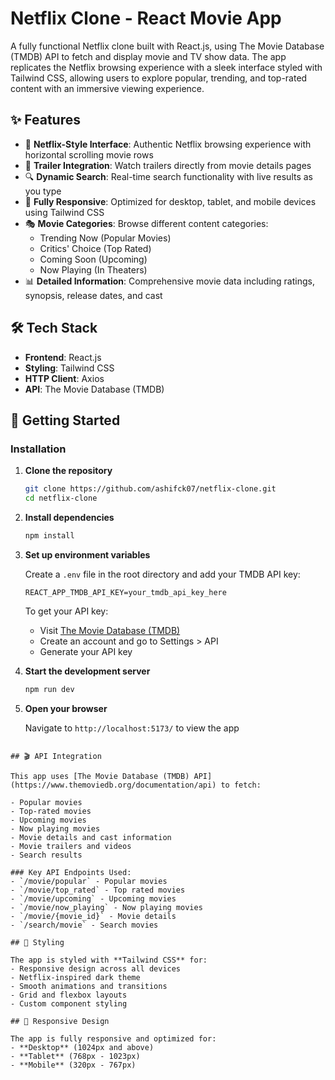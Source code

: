 # Netflix Clone - React Movie App

A fully functional Netflix clone built with React.js, using The Movie Database (TMDB) API to fetch and display movie and TV show data. The app replicates the Netflix browsing experience with a sleek interface styled with Tailwind CSS, allowing users to explore popular, trending, and top-rated content with an immersive viewing experience.


## ✨ Features

- 🎯 **Netflix-Style Interface**: Authentic Netflix browsing experience with horizontal scrolling movie rows
- 🎥 **Trailer Integration**: Watch trailers directly from movie details pages
- 🔍 **Dynamic Search**: Real-time search functionality with live results as you type
- 📱 **Fully Responsive**: Optimized for desktop, tablet, and mobile devices using Tailwind CSS
- 🎭 **Movie Categories**: Browse different content categories:
  - Trending Now (Popular Movies)
  - Critics' Choice (Top Rated)
  - Coming Soon (Upcoming)
  - Now Playing (In Theaters)
- 📊 **Detailed Information**: Comprehensive movie data including ratings, synopsis, release dates, and cast

## 🛠️ Tech Stack

- **Frontend**: React.js 
- **Styling**: Tailwind CSS
- **HTTP Client**: Axios
- **API**: The Movie Database (TMDB)

## 🚀 Getting Started

### Installation

1. **Clone the repository**
   ```bash
   git clone https://github.com/ashifck07/netflix-clone.git
   cd netflix-clone
   ```

2. **Install dependencies**
   ```bash
   npm install
   ```

3. **Set up environment variables**
   
   Create a `.env` file in the root directory and add your TMDB API key:
   ```env
   REACT_APP_TMDB_API_KEY=your_tmdb_api_key_here
   ```
   
   To get your API key:
   - Visit [The Movie Database (TMDB)](https://www.themoviedb.org/)
   - Create an account and go to Settings > API
   - Generate your API key

4. **Start the development server**
   ```bash
   npm run dev
   ```

5. **Open your browser**
   
   Navigate to `http://localhost:5173/` to view the app

```

## 🎬 API Integration

This app uses [The Movie Database (TMDB) API](https://www.themoviedb.org/documentation/api) to fetch:

- Popular movies
- Top-rated movies
- Upcoming movies
- Now playing movies
- Movie details and cast information
- Movie trailers and videos
- Search results

### Key API Endpoints Used:
- `/movie/popular` - Popular movies
- `/movie/top_rated` - Top rated movies
- `/movie/upcoming` - Upcoming movies
- `/movie/now_playing` - Now playing movies
- `/movie/{movie_id}` - Movie details
- `/search/movie` - Search movies

## 🎨 Styling

The app is styled with **Tailwind CSS** for:
- Responsive design across all devices
- Netflix-inspired dark theme
- Smooth animations and transitions
- Grid and flexbox layouts
- Custom component styling

## 📱 Responsive Design

The app is fully responsive and optimized for:
- **Desktop** (1024px and above)
- **Tablet** (768px - 1023px)
- **Mobile** (320px - 767px)
